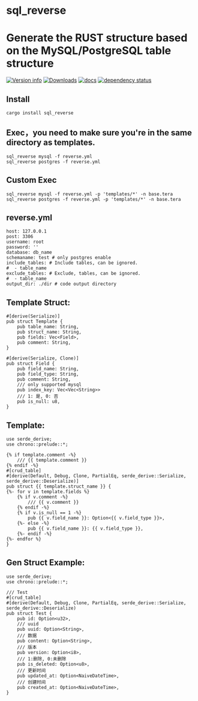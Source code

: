 # sql_reverse

# Generate the RUST structure based on the MySQL/PostgreSQL table structure
[![Version info](https://img.shields.io/crates/v/sql_reverse.svg)](https://crates.io/crates/sql_reverse)
[![Downloads](https://img.shields.io/crates/d/sql_reverse.svg?style=flat-square)](https://crates.io/crates/sql_reverse)
[![docs](https://img.shields.io/badge/docs-latest-blue.svg?style=flat-square)](https://docs.rs/sql_reverse)
[![dependency status](https://deps.rs/crate/sql_reverse/0.1.0/status.svg)](https://deps.rs/crate/sql_reverse)

## Install
    cargo install sql_reverse

## Exec，you need to make sure you're in the same directory as templates.
    sql_reverse mysql -f reverse.yml
    sql_reverse postgres -f reverse.yml
## Custom Exec
    sql_reverse mysql -f reverse.yml -p 'templates/*' -n base.tera
    sql_reverse postgres -f reverse.yml -p 'templates/*' -n base.tera
## reverse.yml
    host: 127.0.0.1
    post: 3306
    username: root
    password: ''
    database: db_name
    schemaname: test # only postgres enable
    include_tables: # Include tables, can be ignored.
    #  - table_name
    exclude_tables: # Exclude, tables, can be ignored.
    #  - table_name
    output_dir: ./dir # code output directory

## Template Struct:
    #[derive(Serialize)]
    pub struct Template {
        pub table_name: String,
        pub struct_name: String,
        pub fields: Vec<Field>, 
        pub comment: String,
    }

    #[derive(Serialize, Clone)]
    pub struct Field {
        pub field_name: String,
        pub field_type: String,
        pub comment: String,
        /// only supported mysql
        pub index_key: Vec<Vec<String>>
        /// 1: 是, 0: 否
        pub is_null: u8,
    }

## Template:
    use serde_derive;
    use chrono::prelude::*;

    {% if template.comment -%}
        /// {{ template.comment }}
    {% endif -%}
    #[crud_table]
    #[derive(Default, Debug, Clone, PartialEq, serde_derive::Serialize, serde_derive::Deserialize)]
    pub struct {{ template.struct_name }} {
    {%- for v in template.fields %}
        {% if v.comment -%}
            /// {{ v.comment }}
        {% endif -%}
        {% if v.is_null == 1 -%}
            pub {{ v.field_name }}: Option<{{ v.field_type }}>,
        {%- else -%}
            pub {{ v.field_name }}: {{ v.field_type }},
        {%- endif -%}
    {%- endfor %}
    }

## Gen Struct Example:
    use serde_derive;
    use chrono::prelude::*;
    
    /// Test
    #[crud_table]
    #[derive(Default, Debug, Clone, PartialEq, serde_derive::Serialize, serde_derive::Deserialize)
    pub struct Test {
        pub id: Option<u32>,
        /// uuid
        pub uuid: Option<String>,
        /// 数据
        pub content: Option<String>,
        /// 版本
        pub version: Option<i8>,
        /// 1:删除, 0:未删除
        pub is_deleted: Option<u8>,
        /// 更新时间
        pub updated_at: Option<NaiveDateTime>,
        /// 创建时间
        pub created_at: Option<NaiveDateTime>,
    }
